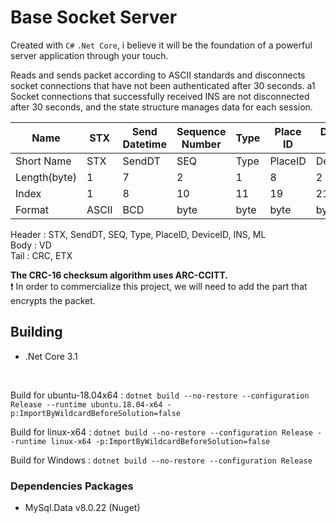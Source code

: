 # Base Socket Server
Created with `C#` `.Net Core`, i believe it will be the foundation of a powerful server application through your touch.

Reads and sends packet according to ASCII standards and disconnects socket connections that have not been authenticated after 30 seconds.
a1 Socket connections that successfully received INS are not disconnected after 30 seconds, and the state structure manages data for each session.

| Name         | STX | Send Datetime | Sequence Number | Type | Place ID | Device ID | INS  | Message Length | Data | CRC-16 Checksum | ETX      |
|--------------|-----|---------------|-----------------|------|----------|-----------|------|----------------|------|-----------------|----------|
| Short Name   | STX | SendDT        | SEQ             | Type | PlaceID  | DeviceID  | INS  | ML             | VD   | CRC             | ETX      |
| Length(byte) | 1   | 7             | 2               | 1    | 8        | 2         | 2    | 2              | N    | 2               | 1        |
| Index        | 1   | 8             | 10              | 11   | 19       | 21        | 23   | 25             | N    | 25+N+1          | 25+N+1+1 |
| Format       | ASCII | BCD           | byte            | byte | byte     | byte      | byte | byte           |      | byte            | ASCII      |

Header : STX, SendDT, SEQ, Type, PlaceID, DeviceID, INS, ML<br>
Body : VD<br>
Tail : CRC, ETX<br>

**The CRC-16 checksum algorithm uses ARC-CCITT.**<br>
❗ In order to commercialize this project, we will need to add the part that encrypts the packet.

## Building
- .Net Core 3.1

<br>

Build for ubuntu-18.04x64 : 
  `dotnet build --no-restore --configuration Release --runtime ubuntu.18.04-x64 -p:ImportByWildcardBeforeSolution=false`

Build for linux-x64 : 
  `dotnet build --no-restore --configuration Release --runtime linux-x64 -p:ImportByWildcardBeforeSolution=false`

Build for Windows : 
  `dotnet build --no-restore --configuration Release`

### Dependencies Packages
- MySql.Data v8.0.22 (Nuget)
